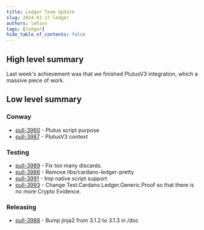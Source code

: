 ```yaml
---
title: Ledger Team Update
slug: 2024-01-17-ledger
authors: lehins
tags: [ledger]
hide_table_of_contents: false
---
```


## High level summary

Last week's achievement was that we finished PlutusV3 integration, which a massive piece of work.

## Low level summary

### Conway

* [pull-3960] - Plutus script purpose
* [pull-3987] - PlutusV3 context

### Testing

* [pull-3989] - Fix too many discards.
* [pull-3986] - Remove libs/cardano-ledger-pretty
* [pull-3991] - Imp native script support
* [pull-3993] - Change Test.Cardano.Ledger.Generic.Proof so that there is no more Crypto Evidence.

### Releasing

* [pull-3988] - Bump jinja2 from 3.1.2 to 3.1.3 in /doc

[pull-3988]: https://github.com/IntersectMBO/cardano-ledger/pull/3988
[pull-3989]: https://github.com/IntersectMBO/cardano-ledger/pull/3989
[pull-3986]: https://github.com/IntersectMBO/cardano-ledger/pull/3986
[pull-3960]: https://github.com/IntersectMBO/cardano-ledger/pull/3960
[pull-3987]: https://github.com/IntersectMBO/cardano-ledger/pull/3987
[pull-3991]: https://github.com/IntersectMBO/cardano-ledger/pull/3991
[pull-3993]: https://github.com/IntersectMBO/cardano-ledger/pull/3993
